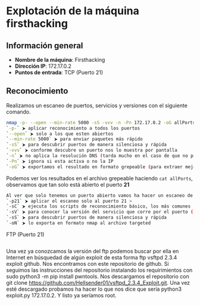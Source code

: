 # Explotación de la máquina firsthacking

## Información general
- **Nombre de la máquina**: Firsthacking
- **Dirección IP**: 172.17.0.2
- **Puntos de entrada**: TCP (Puerto 21)

## Reconocimiento
Realizamos un escaneo de puertos, servicios y versiones con el siguiente comando.

```bash
nmap -p- --open --min-rate 5000 -sS -vvv -n -Pn 172.17.0.2 -oG allPorts``` 
`-p-` ⮞ aplicar reconocimiento a todos los puertos 
`--open` ⮞ solo a los que esten abiertos 
`--min-rate 5000` ⮞ para enviar paquetes más rápido 
`-sS` ⮞ para descubrir puertos de manera silenciosa y rápida 
`-vvv` ⮞ conforme descubre un puerto nos lo muestra por pantalla 
`-n` ⮞ no aplica la resolución DNS (tarda mucho en el caso de que no pongamos dicho parámetro)
`-Pn` ⮞ ignora si esta activa o no la IP
`-oG` ⮞ exportamos el resultado en formato grepeable (para extraer mejor los datos con herramientas como grep, awk)
```
Podemos ver los resultados en el archivo grepeable haciendo ```cat allPorts```, observamos que tan solo está abierto el puerto **21** 

```bash
Al ver que solo tenemos un puerto abierto vamos ha hacer un escaneo de nmap pero para que nos liste más información. Para llevar a cabo eso debemos hacer ```nmap -p21 -sCV 172.17.0.2 -oN targeted``` 
`-p21` ⮞ aplicar el escaneo solo al puerto 21 >
`-sC` ⮞ ejecuta los scripts de reconocimiento básico, los más comunes 
`-sV` ⮞ para conocer la versión del servicio que corre por el puerto (se puede juntar con el anterior y quedaría así `-sCV`)
`-sS` ⮞ para descubrir puertos de manera silenciosa y rápida 
`-oN` ⮞ lo exporta en formato nmap al archivo targeted 
```
FTP (Puerto 21)
```
```
Una vez ya conozcamos la versión del ftp podemos buscar por ella en Internet en búsquedad de algún exploit de esta forma ftp vsftpd 2.3.4 exploit github.
Nos encontramos con este repositorio de github. Si seguimos las instrucciones del repositorio instalando los requirimientos con sudo python3 -m pip install pwntools.
Nos descargamos el repositorio con git clone https://github.com/Hellsender01/vsftpd_2.3.4_Exploit.git. Una vez esté descargado probamos ha hacer lo que nos dice que sería python3 exploit.py 172.17.0.2. Y listo ya seríamos root. 

